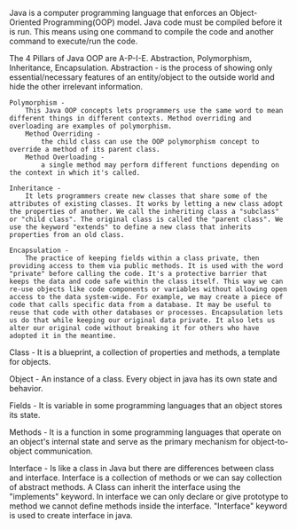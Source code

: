 Java is a computer programming language that enforces an Object-Oriented Programming(OOP) model. 
Java code must be compiled before it is run. This means using one command to compile the code and another command to execute/run the code. 

The 4 Pillars of Java OOP are A-P-I-E. Abstraction, Polymorphism, Inheritance, Encapsulation. 
    Abstraction - 
        is the process of showing only essential/necessary features of an entity/object to the outside world and hide the other irrelevant information. 
    
    Polymorphism - 
        This Java OOP concepts lets programmers use the same word to mean different things in different contexts. Method overriding and overloading are examples of polymorphism. 
        Method Overriding -
            the child class can use the OOP polymorphism concept to override a method of its parent class.
        Method Overloading -
            a single method may perform different functions depending on the context in which it's called. 
    
    Inheritance -
        It lets programmers create new classes that share some of the attributes of existing classes. It works by letting a new class adopt the properties of another. We call the inheriting class a "subclass" or "child class". The original class is called the "parent class". We use the keyword "extends" to define a new class that inherits properties from an old class.

    Encapsulation -
        The practice of keeping fields within a class private, then providing access to them via public methods. It is used with the word "private" before calling the code. It's a protective barrier that keeps the data and code safe within the class itself. This way we can re-use objects like code components or variables without allowing open access to the data system-wide. For example, we may create a piece of code that calls specific data from a database. It may be useful to reuse that code with other databases or processes. Encapsulation lets us do that while keeping our original data private. It also lets us alter our original code without breaking it for others who have adopted it in the meantime.

Class - 
    It is a blueprint, a collection of properties and methods, a template for objects. 

Object - 
    An instance of a class. Every object in java has its own state and behavior. 

Fields -
    It is variable in some programming languages that an object stores its state.

Methods - 
    It is a function in some programming languages that operate on an object's internal state and serve as the primary mechanism for object-to-object communication.

Interface -
    Is like a class in Java but there are differences between class and interface. Interface is a collection of methods or we can say collection of abstract methods. A Class can inherit the interface using the "implements" keyword. In interface we can only declare or give prototype to method we cannot define methods inside the interface. "Interface" keyword is used to create interface in java. 